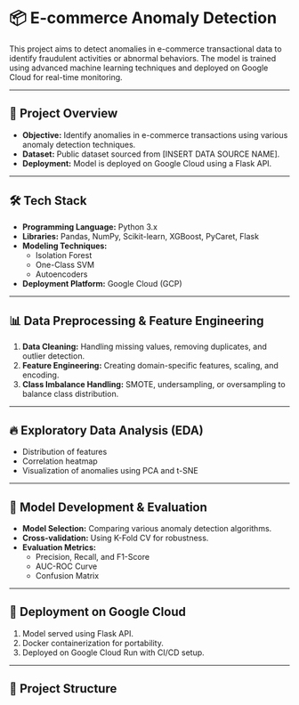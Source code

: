 # 📦 E-commerce Anomaly Detection

This project aims to detect anomalies in e-commerce transactional data to identify fraudulent activities or abnormal behaviors. The model is trained using advanced machine learning techniques and deployed on Google Cloud for real-time monitoring.

---

## 📖 Project Overview
- **Objective:** Identify anomalies in e-commerce transactions using various anomaly detection techniques.
- **Dataset:** Public dataset sourced from [INSERT DATA SOURCE NAME].
- **Deployment:** Model is deployed on Google Cloud using a Flask API.

---

## 🛠️ Tech Stack
- **Programming Language:** Python 3.x
- **Libraries:** Pandas, NumPy, Scikit-learn, XGBoost, PyCaret, Flask
- **Modeling Techniques:**
  - Isolation Forest
  - One-Class SVM
  - Autoencoders
- **Deployment Platform:** Google Cloud (GCP)

---

## 📊 Data Preprocessing & Feature Engineering
1. **Data Cleaning:** Handling missing values, removing duplicates, and outlier detection.
2. **Feature Engineering:** Creating domain-specific features, scaling, and encoding.
3. **Class Imbalance Handling:** SMOTE, undersampling, or oversampling to balance class distribution.

---

## 🔥 Exploratory Data Analysis (EDA)
- Distribution of features
- Correlation heatmap
- Visualization of anomalies using PCA and t-SNE

---

## 🎯 Model Development & Evaluation
- **Model Selection:** Comparing various anomaly detection algorithms.
- **Cross-validation:** Using K-Fold CV for robustness.
- **Evaluation Metrics:**
  - Precision, Recall, and F1-Score
  - AUC-ROC Curve
  - Confusion Matrix

---

## 🚀 Deployment on Google Cloud
1. Model served using Flask API.
2. Docker containerization for portability.
3. Deployed on Google Cloud Run with CI/CD setup.

---

## 📂 Project Structure
